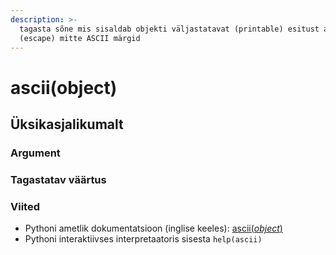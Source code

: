 ```yaml
---
description: >-
  tagasta sõne mis sisaldab objekti väljastatavat (printable) esitust aga pagu
  (escape) mitte ASCII märgid
---
```


# ascii\(object\)

## Üksikasjalikumalt

### Argument

### Tagastatav väärtus

### Viited

* Pythoni ametlik dokumentatsioon \(inglise keeles\): [ascii\(_object_\)](https://docs.python.org/3/library/functions.html#ascii)
* Pythoni interaktiivses interpretaatoris sisesta `help(ascii)`

